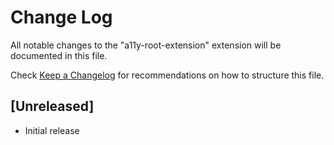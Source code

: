 # Change Log

All notable changes to the "a11y-root-extension" extension will be documented in this file.

Check [Keep a Changelog](http://keepachangelog.com/) for recommendations on how to structure this file.

## [Unreleased]

- Initial release